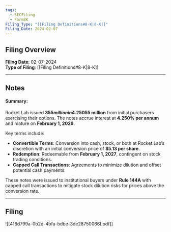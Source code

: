 ```yaml
---
tags:
  - SECFiling
  - Form8K
Filing_Type: "[[Filing Definitions#8-K|8-K]]"
Filing_Date: 2024-02-07  
---
```


## Filing Overview

**Filing Date**: 02-07-2024  
**Type of Filing**: [[Filing Definitions#8-K|8-K]]  

---
## Notes
 
#### Summary:

Rocket Lab issued **$355 million in 4.250% Convertible Senior Notes** due 2029 on **February 6, 2024**, which included an additional **$55 million** from initial purchasers exercising their options. The notes accrue interest at **4.250% per annum** and mature on **February 1, 2029**.  

Key terms include:
- **Convertible Terms**: Conversion into cash, stock, or both at Rocket Lab’s discretion with an initial conversion price of **$5.13 per share**. 
- **Redemption**: Redeemable from **February 1, 2027**, contingent on stock trading conditions.
- **Capped Call Transactions**: Agreements to minimize dilution and offset potential cash payments.

These notes were issued to institutional buyers under **Rule 144A** with capped call transactions to mitigate stock dilution risks for prices above the conversion rate.

---

## Filing

![[418d799a-0b2d-4bfa-bdbe-3de28750066f.pdf]]

